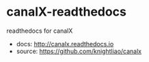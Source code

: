 # canalX-readthedocs

readthedocs for canalX

- docs: http://canalx.readthedocs.io
- source: https://github.com/knightliao/canalx